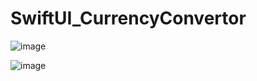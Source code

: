 # SwiftUI_CurrencyConvertor

![image](https://github.com/user-attachments/assets/a5b641b4-d92b-4ede-be82-479bc6aa6830)

![image](https://github.com/user-attachments/assets/39366577-b7c8-4359-9406-cd0613c3da34)



